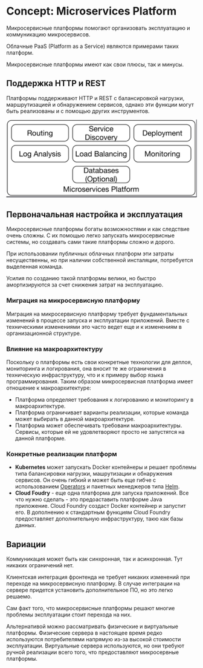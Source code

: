 # Concept: Microservices Platform
Микросервисные платформы помогают организовать эксплуатацию и коммуникацию микросервисов.

Облачные PaaS (Platform as a Service) являются примерами таких платформ.

Микросервисные платформы имеют как свои плюсы, так и минусы.

## Поддержка HTTP и REST
Платформы поддерживают HTTP и REST с балансировкой нагрузки, маршрутизацией и обнаружением сервисов, однако эти функции могут быть реализованы и с помощью других инструментов.

![](attachments/Pasted%20image%2020220508132827.png)

## Первоначальная настройка и эксплуатация
Микросервисные платформы богаты возможностями и как следствие очень сложны. С их помощью легко запускать микросервисные системы, но создавать сами такие платформы сложно и дорого.

При использовании публичных облачных платформ эти затраты несущественны, но при наличии собственной инсталяции, потребуется выделенная команда.

Усилия по созданию такой платформы велики, но быстро амортизируются за счет снижения затрат на эксплуатацию.

### Миграция на микросервисную платформу
Миграция на микросервисную платформу требует фундаментальных изменений в процессе запуска и эксплуатации приложений. Вместе с техническими изменениями это часто ведет еще и к изменениям в организационной структуре. 

### Влияние на макроархитектуру
Поскольку о платформы есть свои конкретные технологии для деплоя, мониторинга и логирования, она вносит те же ограничения в техническую инфраструктуру, что и к примеру выбор языка программирования. Таким образом микросервисная платформа имеет отношение к макроархитектуре:
- Платформа определяет требования к логированию и мониторингу в макроархитектуре.
- Платформа ограничивает варианты реализации, которые команда может выбирать в данной макроархитектуре.
- Платформа может обеспечивать требовани макроархитектуры. Сервисы, которые ей не удовлетворяют просто не запустятся на данной платформе.

### Конкретные реализации платформ
- **Kubernetes** может запускать Docker контейнеры и решает проблемы типа балансировки нагрузки, машрутизации и обнаружения сервисов. Он очень гибкий и может быть еще гибче с использованием [Operators](http://coreos.com/operators) и пакетных менеджеров типа [Helm](https://helm.sh/).
- **Cloud Foudry** - еще одна платформа для запуска приложений. Все что нужно сделать - это предоаставить платформе Java приложение. Cloud Foundry создаст Docker контейнер и запустит его. В дополнению к стандартным функциям Cloud Foundry предоставляет дополнительную инфраструктуру, такю как базы данных.

## Вариации
Коммуникация может быть как синхронная, так и асинхронная. Тут никаких ограничений нет.

Клиентская интеграция фронтенда не требует никаких изменений при переходе на микросервисную платформу. В случае интеграции на сервере придется установить дополнительное ПО, но это легко решаемо.

Сам факт того, что микросервисные платформы решают многие проблемы эксплуатации стоит перехода на них.

Альтернативой можно рассматривать физические и виртуальные платформы. Физические сервера в настоящее время редко используются потребителями напрямую из-за высокой стоимости эксплуатации. Виртуальные сервера используются, но они требуют ручной реализации всего того, что предоставляют микросервные платформы.


